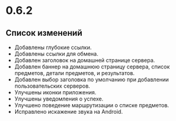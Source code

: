 # 0.6.2

## Список изменений

- Добавлены глубокие ссылки.
- Добавлены ссылки для обмена.
- Добавлен заголовок на домашней странице сервера.
- Добавлен баннер на домашнюю страницу сервера, список предметов, детали предметов, и результатов.
- Добавлен выбор заголовка по умолчанию при добавлении пользовательских серверов.
- Улучшены иконки приложения.
- Улучшены уведомления о успехе.
- Улучшено поведение маршрутизации о списке предметов.
- Исправлено искажение звука на Android.

